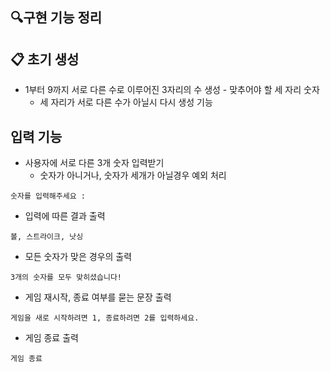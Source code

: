## 🔍구현 기능 정리 

## 📋 초기 생성
-  1부터 9까지 서로 다른 수로 이루어진 3자리의 수 생성 - 맞추어야 할 세 자리 숫자
   - 세 자리가 서로 다른 수가 아닐시 다시 생성 기능

## 입력 기능

- 사용자에 서로 다른 3개 숫자 입력받기 
  - 숫자가 아니거나, 숫자가 세개가 아닐경우 예외 처리
```
숫자를 입력해주세요 : 
```
- 입력에 따른 결과 출력
```
볼, 스트라이크, 낫싱
```
- 모든 숫자가 맞은 경우의 출력
```
3개의 숫자를 모두 맞히셨습니다!
```
- 게임 재시작, 종료 여부를 묻는 문장 출력
```
게임을 새로 시작하려면 1, 종료하려면 2를 입력하세요.
```
- 게임 종료 출력
```
게임 종료
```
